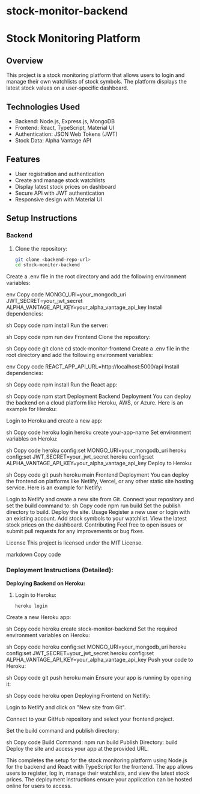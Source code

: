 # stock-monitor-backend
# Stock Monitoring Platform

## Overview
This project is a stock monitoring platform that allows users to login and manage their own watchlists of stock symbols. The platform displays the latest stock values on a user-specific dashboard.

## Technologies Used
- Backend: Node.js, Express.js, MongoDB
- Frontend: React, TypeScript, Material UI
- Authentication: JSON Web Tokens (JWT)
- Stock Data: Alpha Vantage API

## Features
- User registration and authentication
- Create and manage stock watchlists
- Display latest stock prices on dashboard
- Secure API with JWT authentication
- Responsive design with Material UI

## Setup Instructions

### Backend

1. Clone the repository:
   ```sh
   git clone <backend-repo-url>
   cd stock-monitor-backend
Create a .env file in the root directory and add the following environment variables:

env
Copy code
MONGO_URI=your_mongodb_uri
JWT_SECRET=your_jwt_secret
ALPHA_VANTAGE_API_KEY=your_alpha_vantage_api_key
Install dependencies:

sh
Copy code
npm install
Run the server:

sh
Copy code
npm run dev
Frontend
Clone the repository:

sh
Copy code
git clone <frontend-repo-url>
cd stock-monitor-frontend
Create a .env file in the root directory and add the following environment variables:

env
Copy code
REACT_APP_API_URL=http://localhost:5000/api
Install dependencies:

sh
Copy code
npm install
Run the React app:

sh
Copy code
npm start
Deployment
Backend Deployment
You can deploy the backend on a cloud platform like Heroku, AWS, or Azure. Here is an example for Heroku:

Login to Heroku and create a new app:

sh
Copy code
heroku login
heroku create your-app-name
Set environment variables on Heroku:

sh
Copy code
heroku config:set MONGO_URI=your_mongodb_uri
heroku config:set JWT_SECRET=your_jwt_secret
heroku config:set ALPHA_VANTAGE_API_KEY=your_alpha_vantage_api_key
Deploy to Heroku:

sh
Copy code
git push heroku main
Frontend Deployment
You can deploy the frontend on platforms like Netlify, Vercel, or any other static site hosting service. Here is an example for Netlify:

Login to Netlify and create a new site from Git.
Connect your repository and set the build command to:
sh
Copy code
npm run build
Set the publish directory to build.
Deploy the site.
Usage
Register a new user or login with an existing account.
Add stock symbols to your watchlist.
View the latest stock prices on the dashboard.
Contributing
Feel free to open issues or submit pull requests for any improvements or bug fixes.

License
This project is licensed under the MIT License.

markdown
Copy code

### Deployment Instructions (Detailed):

**Deploying Backend on Heroku:**

1. Login to Heroku:
   ```sh
   heroku login
Create a new Heroku app:

sh
Copy code
heroku create stock-monitor-backend
Set the required environment variables on Heroku:

sh
Copy code
heroku config:set MONGO_URI=your_mongodb_uri
heroku config:set JWT_SECRET=your_jwt_secret
heroku config:set ALPHA_VANTAGE_API_KEY=your_alpha_vantage_api_key
Push your code to Heroku:

sh
Copy code
git push heroku main
Ensure your app is running by opening it:

sh
Copy code
heroku open
Deploying Frontend on Netlify:

Login to Netlify and click on "New site from Git".

Connect to your GitHub repository and select your frontend project.

Set the build command and publish directory:

sh
Copy code
Build Command: npm run build
Publish Directory: build
Deploy the site and access your app at the provided URL.

This completes the setup for the stock monitoring platform using Node.js for the backend and React with TypeScript for the frontend. The app allows users to register, log in, manage their watchlists, and view the latest stock prices. The deployment instructions ensure your application can be hosted online for users to access.